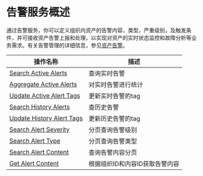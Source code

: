 # 告警服务概述

通过告警服务，你可以定义组织内资产的告警内容，类型，严重级别，及触发条件，并可接收资产告警上报和处理，以实现对资产的实时状态监控和故障分析等业务需求。有关告警管理的详细信息，参见[资产告警](/docs/device-connection/zh_CN/latest/howto/alert/alert_overview.html)。

| 操作名称     | 描述                |
|--------------|---------------------|
| [Search Active Alerts](search_active_alerts) | 查询实时告警  |
| [Aggregate Active Alerts](aggregate_active_alerts)    | 对实时告警进行统计 |
|[Update Active Alert Tags](update_active_alert_tags)|更新实时告警的tag|
|[Search History Alerts](search_history_alerts)|查历史告警|
|[Update History Alert Tags](update_history_alert_tags)|更新历史告警的tag|
|[Search Alert Severity](search_alert_severity)|分页查询告警级别|
|[Search Alert Type](search_alert_type)|分页查询告警类型|
|[Search Alert Content](search_alert_content)|查询告警内容分页|
|[Get Alert Content](get_alert_content)|根据组织ID和内容ID获取告警内容|

